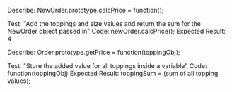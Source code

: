 Describe: NewOrder.prototype.calcPrice = function();

Test: "Add the toppings and size values and return the sum for the NewOrder object passed in"
Code: newOrder.calcPrice();
Expected Result: 4

Describe: Order.prototype.getPrice = function(toppingObj);

Test: "Store the added value for all toppings inside a variable"
Code: function(toppingObj)
Expected Result: toppingSum = (sum of all topping values);